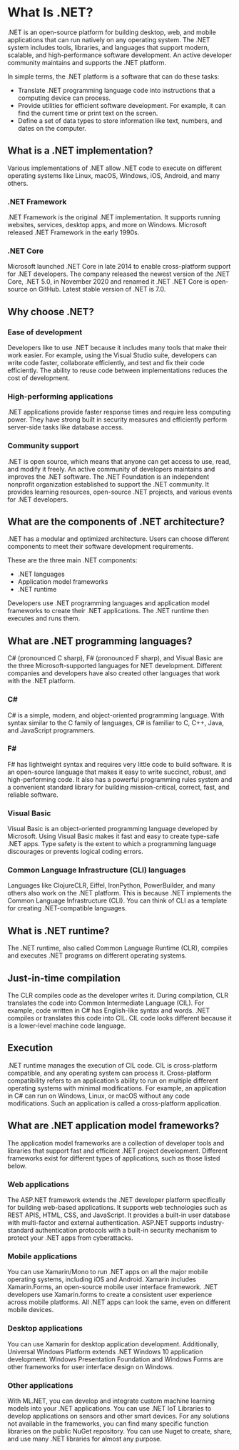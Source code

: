 # What Is .NET?
.NET is an open-source platform for building desktop, web, and mobile applications that can run natively on any operating system. The .NET system includes tools, libraries, and languages that support modern, scalable, and high-performance software development. An active developer community maintains and supports the .NET platform.

 In simple terms, the .NET platform is a software that can do these tasks:

- Translate .NET programming language code into instructions that a computing device can process.
- Provide utilities for efficient software development. For example, it can find the current time or print text on the screen.
- Define a set of data types to store information like text, numbers, and dates on the computer.


## What is a .NET implementation?

Various implementations of .NET allow .NET code to execute on different operating systems like Linux, macOS, Windows, iOS, Android, and many others.

### .NET Framework 
.NET Framework is the original .NET implementation. It supports running websites, services, desktop apps, and more on Windows. Microsoft released .NET Framework in the early 1990s.

### .NET Core
Microsoft launched .NET Core in late 2014 to enable cross-platform support for .NET developers. The company released the newest version of the .NET Core, .NET 5.0, in November 2020 and renamed it .NET .NET Core is open-source on GitHub. Latest stable version of .NET is 7.0.


## Why choose .NET?

### Ease of development
Developers like to use .NET because it includes many tools that make their work easier. For example, using the Visual Studio suite, developers can write code faster, collaborate efficiently, and test and fix their code efficiently.  The ability to reuse code between implementations reduces the cost of development.

### High-performing applications
.NET applications provide faster response times and require less computing power. They have strong built in security measures and efficiently perform server-side tasks like database access. 

### Community support
.NET is open source, which means that anyone can get access to use, read, and modify it freely. An active community of developers maintains and improves the .NET software. The .NET Foundation is an independent nonprofit organization established to support the .NET community. It provides learning resources, open-source .NET projects, and various events for .NET developers.

## What are the components of .NET architecture?
.NET has a modular and optimized architecture. Users can choose different components to meet their software development requirements.

These are the three main .NET components:

- .NET languages
- Application model frameworks
- .NET runtime 

Developers use .NET programming languages and application model frameworks to create their .NET applications. The .NET runtime then executes and runs them.

## What are .NET programming languages?

C# (pronounced C sharp), F# (pronounced F sharp), and Visual Basic are the three Microsoft-supported languages for NET development. Different companies and developers have also created other languages that work with the .NET platform.

### C#
C# is a simple, modern, and object-oriented programming language. With syntax similar to the C family of languages, C# is familiar to C, C++, Java, and JavaScript programmers.

### F#
F# has lightweight syntax and requires very little code to build software. It is an open-source language that makes it easy to write succinct, robust, and high-performing code. It also has a powerful programming rules system and a convenient standard library for building mission-critical, correct, fast, and reliable software.

### Visual Basic
Visual Basic is an object-oriented programming language developed by Microsoft. Using Visual Basic makes it fast and easy to create type-safe .NET apps. Type safety is the extent to which a programming language discourages or prevents logical coding errors.

### Common Language Infrastructure (CLI) languages
Languages like ClojureCLR, Eiffel, IronPython, PowerBuilder, and many others also work on the .NET platform. This is because .NET implements the Common Language Infrastructure (CLI). You can think of CLI as a template for creating .NET-compatible languages.


## What is .NET runtime?

The .NET runtime, also called Common Language Runtime (CLR), compiles and executes .NET programs on different operating systems.

## Just-in-time compilation
The CLR compiles code as the developer writes it. During compilation, CLR translates the code into Common Intermediate Language (CIL). For example, code written in C# has English-like syntax and words. .NET compiles or translates this code into CIL. CIL code looks different because it is a lower-level machine code language.

## Execution
.NET runtime manages the execution of CIL code. CIL is cross-platform compatible, and any operating system can process it. Cross-platform compatibility refers to an application’s ability to run on multiple different operating systems with minimal modifications. For example, an application in C# can run on Windows, Linux, or macOS without any code modifications. Such an application is called a cross-platform application.



## What are .NET application model frameworks?

The application model frameworks are a collection of developer tools and libraries that support fast and efficient .NET project development. Different frameworks exist for different types of applications, such as those listed below.

### Web applications
The ASP.NET framework extends the .NET developer platform specifically for building web-based applications. It supports web technologies such as REST APIS, HTML, CSS, and JavaScript. It provides a built-in user database with multi-factor and external authentication. ASP.NET supports industry-standard authentication protocols with a built-in security mechanism to protect your .NET apps from cyberattacks.

### Mobile applications
You can use Xamarin/Mono to run .NET apps on all the major mobile operating systems, including iOS and Android. Xamarin includes Xamarin.Forms, an open-source mobile user interface framework. .NET developers use Xamarin.forms to create a consistent user experience across mobile platforms. All .NET apps can look the same, even on different mobile devices.

### Desktop applications
You can use Xamarin for desktop application development. Additionally, Universal Windows Platform extends .NET Windows 10 application development. Windows Presentation Foundation and Windows Forms are other frameworks for user interface design on Windows.

### Other applications
With ML.NET, you can develop and integrate custom machine learning models into your .NET applications. You can use .NET IoT Libraries to develop applications on sensors and other smart devices. For any solutions not available in the frameworks, you can find many specific function libraries on the public NuGet repository. You can use Nuget to create, share, and use many .NET libraries for almost any purpose.

